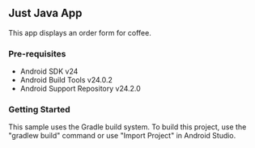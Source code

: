 ## Just Java App

This app displays an order form for coffee.

### Pre-requisites

- Android SDK v24
- Android Build Tools v24.0.2
- Android Support Repository v24.2.0

### Getting Started

This sample uses the Gradle build system. To build this project, use the
"gradlew build" command or use "Import Project" in Android Studio.
